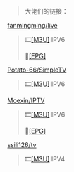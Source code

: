 >大佬们的链接：

[fanmingming/live](https://github.com/fanmingming/live)

>🎞️[[M3U]](https://mirror.ghproxy.com/https://raw.githubusercontent.com/fanmingming/live/main/tv/m3u/ipv6.m3u)    IPV6
>
>🔗[[EPG]](https://live.fanmingming.com/e.xml)

[Potato-66/SimpleTV](https://github.com/Potato-66/SimpleTV)

>🎞️[[M3U]](https://mirror.ghproxy.com/https://raw.githubusercontent.com/Potato-66/SimpleTV/main/m3u/ipv6/IPTV.m3u)    IPV6

[Moexin/IPTV](https://github.com/Moexin/IPTV)

>🎞️[[M3U]](https://mirror.ghproxy.com/https://raw.githubusercontent.com/Moexin/IPTV/Files/IPTV.m3u)    IPV6
>
>🔗[[EPG]](https://mirror.ghproxy.com/https://raw.githubusercontent.com/Moexin/IPTV/Files/EPG.xml)

[ssili126/tv](https://github.com/ssili126/tv)

>🎞️[[M3U]](https://mirror.ghproxy.com/https://raw.githubusercontent.com/ssili126/tv/main/itvlist.m3u)    IPV4


